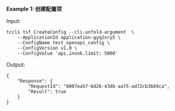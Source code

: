 **Example 1: 创建配置项**



Input: 

```
tccli tsf CreateConfig --cli-unfold-argument  \
    --ApplicationId application-gyq2xry5 \
    --ConfigName test_openapi_config \
    --ConfigVersion v1.0 \
    --ConfigValue 'api.invok.limit: 5000'
```

Output: 
```
{
    "Response": {
        "RequestId": "8007ea57-6d26-43db-aa75-ad72cb3669ca",
        "Result": true
    }
}
```

